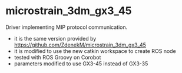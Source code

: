 microstrain_3dm_gx3_45
======================

Driver implementing MIP protocol communication.
- it is the same version provided by https://github.com/ZdenekM/microstrain_3dm_gx3_45
- it is modified to use the new catkin workspace to create ROS node 
- tested with ROS Groovy on Corobot 
- parameters modified to use GX3-45 instead of GX3-35
